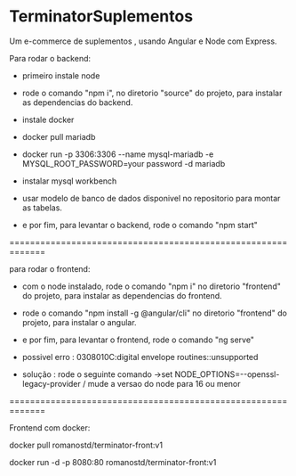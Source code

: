 # TerminatorSuplementos
Um e-commerce de suplementos , usando Angular e Node com Express.

Para rodar o backend:

- primeiro instale node

- rode o comando "npm i", no diretorio "source" do projeto, para instalar as dependencias do backend.

- instale docker

- docker pull mariadb

- docker run -p 3306:3306 --name mysql-mariadb -e MYSQL_ROOT_PASSWORD=your password -d mariadb

- instalar mysql workbench

- usar modelo de banco de dados disponivel no repositorio para montar as tabelas.

- e por fim, para levantar o backend, rode o comando "npm start"

=============================================================

para rodar o frontend:

- com o node instalado, rode o comando "npm i" no diretorio "frontend" do projeto, para instalar as dependencias do frontend.

- rode o comando "npm install -g @angular/cli" no diretorio "frontend" do projeto, para instalar o angular.

- e por fim, para levantar o frontend, rode o comando "ng serve"

- possivel erro : 0308010C:digital envelope routines::unsupported

- solução : rode o seguinte comando ->set NODE_OPTIONS=--openssl-legacy-provider / mude a versao do node para 16 ou menor

=============================================================

Frontend com docker:

docker pull romanostd/terminator-front:v1

docker run -d -p 8080:80 romanostd/terminator-front:v1
